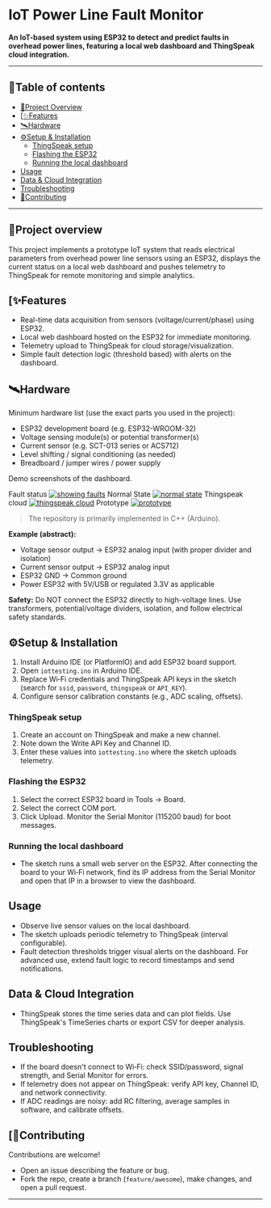 # IoT Power Line Fault Monitor

**An IoT-based system using ESP32 to detect and predict faults in overhead power lines, featuring a local web dashboard and ThingSpeak cloud integration.**

---

## 📌Table of contents
- [📖Project Overview](#-project-overview)
- [[✨Features](#-features)
- [🛰️Hardware](#-hardware)
- [⚙️Setup & Installation](#-setup--installation)
  - [ThingSpeak setup](#thingspeak-setup)
  - [Flashing the ESP32](#flashing-the-esp32)
  - [Running the local dashboard](#running-the-local-dashboard)
- [Usage](#usage)
- [Data & Cloud Integration](#data--cloud-integration)
- [Troubleshooting](#troubleshooting)
- [🤝Contributing](#-contributing)

---

## 📖Project overview
This project implements a prototype IoT system that reads electrical parameters from overhead power line sensors using an ESP32, displays the current status on a local web dashboard and pushes telemetry to ThingSpeak for remote monitoring and simple analytics.

## [✨Features
- Real-time data acquisition from sensors (voltage/current/phase) using ESP32.
- Local web dashboard hosted on the ESP32 for immediate monitoring.
- Telemetry upload to ThingSpeak for cloud storage/visualization.
- Simple fault detection logic (threshold based) with alerts on the dashboard.

## 🛰️Hardware
Minimum hardware list (use the exact parts you used in the project):
- ESP32 development board (e.g. ESP32-WROOM-32)
- Voltage sensing module(s) or potential transformer(s)
- Current sensor (e.g. SCT-013 series or ACS712)
- Level shifting / signal conditioning (as needed)
- Breadboard / jumper wires / power supply

Demo screenshots of the dashboard.

Fault status [![showing faults](https://github.com/Akash-R-04/IOT-power-lines-fault-detector/blob/main/Screenshot%202025-06-29%20132824.png)]()
Normal State [![normal state](https://github.com/Akash-R-04/IOT-power-lines-fault-detector/blob/main/Screenshot%202025-06-29%20132846.png)]()
Thingspeak cloud [![thingspeak cloud](https://github.com/Akash-R-04/IOT-power-lines-fault-detector/blob/main/Screenshot%202025-06-28%20232233.png)]()
Prototype [![prototype](https://github.com/Akash-R-04/IOT-power-lines-fault-detector/blob/main/WhatsApp%20Image%202025-06-15%20at%2021.12.53_c1c33266.jpg)]()


> The repository is primarily implemented in C++ (Arduino).

**Example (abstract):**
- Voltage sensor output -> ESP32 analog input (with proper divider and isolation)
- Current sensor output -> ESP32 analog input
- ESP32 GND -> Common ground
- Power ESP32 with 5V/USB or regulated 3.3V as applicable

**Safety:** Do NOT connect the ESP32 directly to high-voltage lines. Use transformers, potential/voltage dividers, isolation, and follow electrical safety standards.

## ⚙️Setup & Installation
1. Install Arduino IDE (or PlatformIO) and add ESP32 board support.
2. Open `iottesting.ino` in Arduino IDE.
3. Replace Wi‑Fi credentials and ThingSpeak API keys in the sketch (search for `ssid`, `password`, `thingspeak` or `API_KEY`).
4. Configure sensor calibration constants (e.g., ADC scaling, offsets).

### ThingSpeak setup
1. Create an account on ThingSpeak and make a new channel.
2. Note down the Write API Key and Channel ID.
3. Enter these values into `iottesting.ino` where the sketch uploads telemetry.

### Flashing the ESP32
1. Select the correct ESP32 board in Tools → Board.
2. Select the correct COM port.
3. Click Upload. Monitor the Serial Monitor (115200 baud) for boot messages.

### Running the local dashboard
- The sketch runs a small web server on the ESP32. After connecting the board to your Wi‑Fi network, find its IP address from the Serial Monitor and open that IP in a browser to view the dashboard.

## Usage
- Observe live sensor values on the local dashboard.
- The sketch uploads periodic telemetry to ThingSpeak (interval configurable).
- Fault detection thresholds trigger visual alerts on the dashboard. For advanced use, extend fault logic to record timestamps and send notifications.

## Data & Cloud Integration
- ThingSpeak stores the time series data and can plot fields. Use ThingSpeak's TimeSeries charts or export CSV for deeper analysis.

## Troubleshooting
- If the board doesn't connect to Wi‑Fi: check SSID/password, signal strength, and Serial Monitor for errors.
- If telemetry does not appear on ThingSpeak: verify API key, Channel ID, and network connectivity.
- If ADC readings are noisy: add RC filtering, average samples in software, and calibrate offsets.

## [🤝Contributing
Contributions are welcome!
- Open an issue describing the feature or bug.
- Fork the repo, create a branch (`feature/awesome`), make changes, and open a pull request.


---

